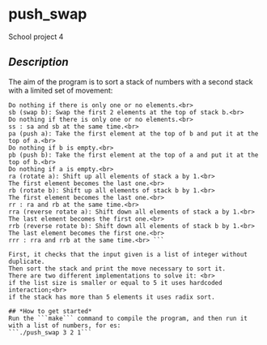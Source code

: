 # **push_swap**
School project 4

## *Description*
The aim of the program is to sort a stack of numbers with a second stack with a limited set of movement:<br>
```sa (swap a): Swap the first 2 elements at the top of stack a.<br>
Do nothing if there is only one or no elements.<br>
sb (swap b): Swap the first 2 elements at the top of stack b.<br>
Do nothing if there is only one or no elements.<br>
ss : sa and sb at the same time.<br>
pa (push a): Take the first element at the top of b and put it at the top of a.<br>
Do nothing if b is empty.<br>
pb (push b): Take the first element at the top of a and put it at the top of b.<br>
Do nothing if a is empty.<br>
ra (rotate a): Shift up all elements of stack a by 1.<br>
The first element becomes the last one.<br>
rb (rotate b): Shift up all elements of stack b by 1.<br>
The first element becomes the last one.<br>
rr : ra and rb at the same time.<br>
rra (reverse rotate a): Shift down all elements of stack a by 1.<br>
The last element becomes the first one.<br>
rrb (reverse rotate b): Shift down all elements of stack b by 1.<br>
The last element becomes the first one.<br>
rrr : rra and rrb at the same time.<br> ```

First, it checks that the input given is a list of integer without duplicate.
Then sort the stack and print the move necessary to sort it.
There are two different implementations to solve it: <br>
if the list size is smaller or equal to 5 it uses hardcoded interaction;<br>
if the stack has more than 5 elements it uses radix sort.

## *How to get started*
Run the ```make``` command to compile the program, and then run it with a list of numbers, for es:
```./push_swap 3 2 1```
